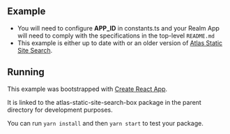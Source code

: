 ## Example

* You will need to configure **APP_ID** in constants.ts and your Realm App will need to comply with the specifications in the top-level `README.md`
* This example is either up to date with or an older version of [Atlas Static Site Search](https://github.com/mongodben/atlas-static-site-search).

## Running

This example was bootstrapped with [Create React App](https://github.com/facebook/create-react-app).

It is linked to the atlas-static-site-search-box package in the parent directory for development purposes.

You can run `yarn install` and then `yarn start` to test your package.

